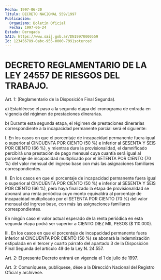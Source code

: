 ```yaml
---
Fecha: 1997-06-20
Título: DECRETO NACIONAL 559/1997
Publicación:
  Organismo: Boletín Oficial
  Fecha: 1997-06-24
Estado: Derogada
SAIJ: https://www.saij.gob.ar/DN19970000559
Id: 123456789-0abc-955-0000-7991soterced
---
```

# DECRETO REGLAMENTARIO DE LA LEY 24557 DE RIESGOS DEL TRABAJO.

<a id="1"></a>
Art. 1: (Reglamentario de la Disposición Final Segunda).

a) Establécese el paso a la segunda etapa del cronograma de entrada en vigencia del régimen de prestaciones dinerarias.

b) Durante esta segunda etapa, el régimen de prestaciones dinerarias correspondiente a la incapacidad permanente parcial será el siguiente:

I. En los casos en que el porcentaje de incapacidad permanente fuera igual o superior al CINCUENTA POR CIENTO (50 %) e inferior al SESENTA Y SEIS POR CIENTO (66 %), y mientras dure la provisionalidad, el damnificado percibirá una prestación de pago mensual cuya cuantía será igual al porcentaje de incapacidad multiplicado por el SETENTA POR CIENTO (70 %) del valor mensual del ingreso base con más las asignaciones familiares correspondientes.

II. En los casos en que el porcentaje de incapacidad permanente fuera igual o superior al CINCUENTA POR CIENTO (50 %) e inferior al SESENTA Y SEIS POR CIENTO (66 %), pero haya finalizado la etapa de provisionalidad se abonará una renta periódica cuyo monto equivaldrá al porcentaje de incapacidad multiplicado por el SETENTA POR CIENTO (70 %) del valor mensual del ingreso base, con más las asignaciones familiares correspondientes.

En ningún caso el valor actual esperado de la renta periódica en esta segunda etapa podrá ser superior a CIENTO DIEZ MIL PESOS ($ 110.000).

III. En los casos en que el porcentaje de incapacidad permanente fuera inferior al CINCUENTA POR CIENTO (50 %) se abonará la indemnización estipulada en el tercer y cuarto párrafo del apartado 3 de la Disposición Final Segunda del artículo 49 de la Ley N. 24.557.

<a id="2"></a>
Art. 2: El presente Decreto entrará en vigencia el 1 de julio de 1997.

<a id="3"></a>
Art. 3: Comuníquese, publíquese, dése a la Dirección Nacional del Registro Oficial y archívese.
